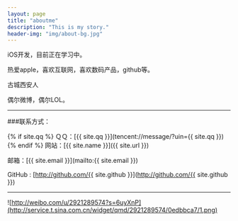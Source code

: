 ```yaml
---
layout: page
title: "aboutme"
description: "This is my story."
header-img: "img/about-bg.jpg"
---
```


iOS开发，目前正在学习中。     

热爱apple，喜欢互联网，喜欢数码产品，github等。            

古城西安人       

偶尔微博，偶尔LOL。  

---

###联系方式：

{% if site.qq %}
ＱＱ：[{{ site.qq }}](tencent://message/?uin={{ site.qq }})
{% endif %}
网站：[{{ site.name }}]({{ site.url }})

邮箱：[{{ site.email }}](mailto:{{ site.email }})

GitHub : [http://github.com/{{ site.github }}](http://github.com/{{ site.github }})

----





![http://weibo.com/u/2921289574?s=6uyXnP](http://service.t.sina.com.cn/widget/qmd/2921289574/0edbbca7/1.png)